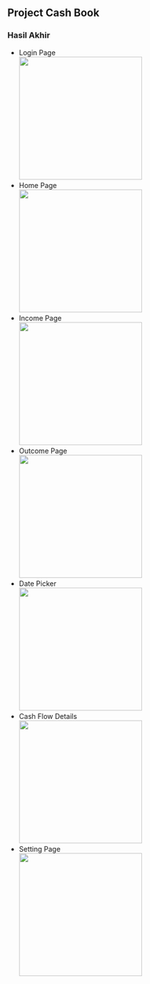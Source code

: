 ## Project Cash Book

### Hasil Akhir
* Login Page </br>
  <img src="image/loginPage.jpg" width="250">
* Home Page </br>
  <img src="image/homePage.jpg" width="250">
* Income Page</br>
  <img src="image/incomePage.jpg" width="250">
* Outcome Page </br>
  <img src="image/outcomePage.jpg" width="250">
* Date Picker </br>
  <img src="image/datePicker.jpg" width="250">
* Cash Flow Details </br>
  <img src="image/cashFlowPage.jpg" width="250">
* Setting Page </br>
  <img src="image/settingPage.jpg" width="250">
 
